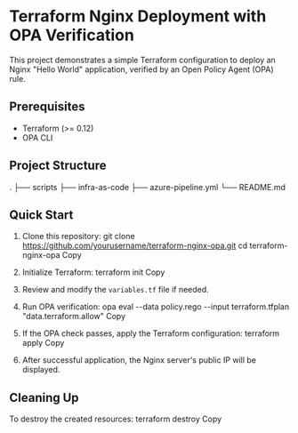 # Terraform Nginx Deployment with OPA Verification

This project demonstrates a simple Terraform configuration to deploy an Nginx "Hello World" application, verified by an Open Policy Agent (OPA) rule.

## Prerequisites

- Terraform (>= 0.12)
- OPA CLI

## Project Structure
.
├── scripts
├── infra-as-code
├── azure-pipeline.yml
└── README.md

## Quick Start

1. Clone this repository:
git clone https://github.com/yourusername/terraform-nginx-opa.git
cd terraform-nginx-opa
Copy
2. Initialize Terraform:
terraform init
Copy
3. Review and modify the `variables.tf` file if needed.

4. Run OPA verification:
opa eval --data policy.rego --input terraform.tfplan "data.terraform.allow"
Copy
5. If the OPA check passes, apply the Terraform configuration:
terraform apply
Copy
6. After successful application, the Nginx server's public IP will be displayed.


## Cleaning Up

To destroy the created resources:
terraform destroy
Copy
